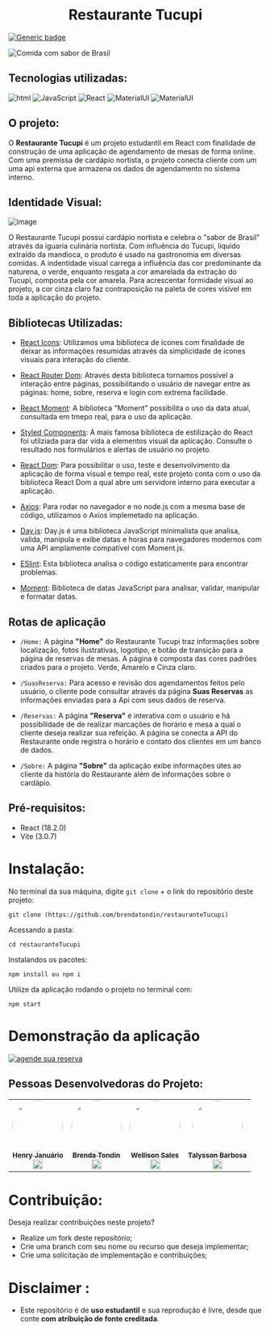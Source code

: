 <h1 align="center">Restaurante Tucupi</h1>

[![Generic badge](https://img.shields.io/badge/Status-Em_Andamento-yellow.svg)](https://shields.io/)

![Comida com sabor de Brasil](https://user-images.githubusercontent.com/83258570/188970805-b13f7adf-5665-47ff-ab61-9dec542abf54.png)

## Tecnologias utilizadas:

![html](https://img.shields.io/badge/HTML5-E34F26?style=for-the-badge&logo=html5&logoColor=white)
![JavaScript](https://img.shields.io/badge/javascript-%23323330.svg?style=for-the-badge&logo=javascript&logoColor=%23F7DF1E)
![React](https://img.shields.io/badge/React-20232A?style=for-the-badge&logo=react&logoColor=61DAFB)
![MaterialUI](https://img.shields.io/badge/styled--components-DB7093?style=for-the-badge&logo=styled-components&logoColor=white)
![MaterialUI](https://img.shields.io/badge/Material--UI-0081CB?style=for-the-badge&logo=material-ui&logoColor=white)

## O projeto:

O **Restaurante Tucupi** é um projeto estudantil em React com finalidade de construção de uma aplicação de agendamento de mesas de forma online. Com uma premissa de cardápio nortista, o projeto conecta cliente com um uma api externa que armazena os dados de agendamento no sistema interno.

## Identidade Visual:

![image](https://user-images.githubusercontent.com/83258570/189223996-e8b3ecf5-2690-4550-94bb-ae92f31b4811.png)

O Restaurante Tucupi possui cardápio nortista e celebra o "sabor de Brasil" através da iguaria culinária nortista. Com influência do Tucupi, líquido extraído da mandioca, o produto é usado na gastronomia em diversas comidas. A indentidade visual carrega a influência das cor predominante da naturena, o verde, enquanto resgata a cor amarelada da extração do Tucupi, composta pela cor amarela. Para acrescentar formidade visual ao projeto, a cor cinza claro faz contraposição na paleta de cores visível em toda a aplicação do projeto.

## Bibliotecas Utilizadas:

- [React Icons](https://react-icons.github.io/react-icons/): Utilizamos uma biblioteca de ícones com finalidade de deixar as informações resumidas através da simplicidade de ícones visuais para interação do cliente.

- [React Router Dom](https://www.npmjs.com/package/react-router-dom): Através desta biblioteca tornamos possível a interação entre páginas, possibilitando o usuário de navegar entre as páginas: home, sobre, reserva e login com extrema facilidade. 

- [React Moment](https://www.npmjs.com/package/react-moment): A biblioteca "Moment" possibilita o uso da data atual, consultada em tmepo real, para o uso da aplicação.

- [Styled Components](https://www.npmjs.com/package/styled-components): A mais famosa biblioteca de estilização do React foi utilziada para dar vida a elementos visual da aplicação. Consulte o resultado nos formulários e alertas de usuário no projeto.

- [React Dom](https://www.npmjs.com/package/react-dom): Para possibilitar o uso, teste e desenvolvimento da aplicação de forma visual e tempo real, este projeto conta com o uso da biblioteca React Dom a qual abre um servidore interno para executar a aplicação.

- [Axios](https://axios-http.com/ptbr/docs/intro): Para rodar no navegador e no node.js com a mesma base de código, utilizamos o Axios implemetado na aplicação.

- [Day.js](https://day.js.org/): Day.js é uma biblioteca JavaScript minimalista que analisa, valida, manipula e exibe datas e horas para navegadores modernos com uma API amplamente compatível com Moment.js.

- [ESlint](https://eslint.org/): Esta biblioteca analisa o código estaticamente para encontrar problemas.

- [Moment](https://www.npmjs.com/package/moment): Biblioteca de datas JavaScript para analisar, validar, manipular e formatar datas.



## Rotas de aplicação

- `/Home:` A página **"Home"** do Restaurante Tucupi traz informações sobre localização, fotos ilustrativas, logotipo, e botão de transição para a página de reservas de mesas. A página é composta das cores padrões criados para o projeto. Verde, Amarelo e Cinza claro. 
-  `/SuasReserva:` Para acesso e revisão dos agendamentos feitos pelo usuário, o cliente pode consultar através da página **Suas Reservas** as informações enviadas para a Api com seus dados de reserva.

- `/Reservas:` A página **"Reserva"** é interativa com o usuário e há possibilidade de de realizar marcações de horário e mesa a qual o cliente deseja realizar sua refeição. A página se conecta a API do Restaurante onde registra o horário e contato dos clientes em um banco de dados.

- `/Sobre:` A página **"Sobre"** da aplicação exibe informações útes ao cliente da história do Restaurante além de informações sobre o cardápio.



## Pré-requisitos:

- React (18.2.0)
- Vite (3.0.7)


# Instalação:

No terminal da sua máquina, digite `git clone` + o link do repositório deste projeto:

```
git clone (https://github.com/brendatondin/restauranteTucupi)
```

Acessando a pasta:

```
cd restauranteTucupi
```

Instalandos os pacotes:

```
npm install ou npm i
```
Utilize da aplicação rodando o projeto no terminal com:

```
npm start
```

# Demonstração da aplicação
[![agende sua reserva](https://user-images.githubusercontent.com/83258570/189283653-93c7d4d8-7792-4c6c-8da2-fa0b499b8caf.jpg)](http://restaurante-tucupi.vercel.app)

## Pessoas Desenvolvedoras do Projeto:
<table>
  <tr>
    <td align="center">
      <a href="https://www.linkedin.com/in/henry-januario/">
        <img style="border-radius: 50%;" src="https://avatars.githubusercontent.com/u/102758431?v=4" width="100px;"><br>
        <sub>
        <b>Henry Januário</br>
        <sub>
        <img src="https://cdn-icons-png.flaticon.com/512/145/145807.png" width="20px">
        </sub>
      </a>
    </td>
    <td align="center">
      <a href="https://www.linkedin.com/in/brendatondin/">
        <img style="border-radius: 50%;" src="https://avatars.githubusercontent.com/u/102706943?v=4"  width="100px;"><br>
        <sub>
        <b>Brenda Tondin</br>
        <sub>
        <img src="https://cdn-icons-png.flaticon.com/512/145/145807.png" width="20px">
        </sub>
      </a>
    </td>
    <td align="center">
      <a href="https://www.linkedin.com/in/wellisonsales/">
        <img style="border-radius: 50%;" src="https://avatars.githubusercontent.com/u/83258570?v=4" width="100px;"><br>
        <sub>
        <b>Wellison Sales</br>
        <sub>
        <img src="https://cdn-icons-png.flaticon.com/512/145/145807.png" width="20px">
        </sub>
      </a>
    </td>
    <td align="center">
      <a href="https://www.linkedin.com/in/talysson-barbosa/">
        <img style="border-radius: 50%;" src="https://avatars.githubusercontent.com/u/84388795?v=4" width="100px;"><br>
        <sub>
        <b>Talysson Barbosa</br>
        <sub>
        <img src="https://cdn-icons-png.flaticon.com/512/145/145807.png" width="20px">
        </sub>
      </a>
    </td>
</table>


# Contribuição:
Deseja realizar contribuições neste projeto?
<ul>
  <li>Realize um fork deste repositório;</li>
  <li>Crie uma branch com seu nome ou recurso que deseja implementar;</li>
  <li>Crie uma solicitação de implementação e contribuições;</li>
 </ul>
 
 # Disclaimer :
 
- Este repositório é de **uso estudantil** e sua reprodução é livre, desde que conte **com atribuição de fonte creditada**. 
